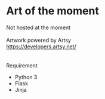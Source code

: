 # Art of the moment

Not hosted at the moment
<br>
<br>
Artwork powered by Artsy<br>
https://developers.artsy.net/
<br>
<br>
<br>
Requirement
- Python 3
- Flask
- Jinja
